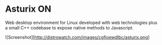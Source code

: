 Asturix ON
==

Web desktop environment for Linux developed with web technologies plus a small C++ codebase to expose native methods to Javascript.

![Screenshot][http://distrowatch.com/images/cgfjoewdlbc/asturix.png]
